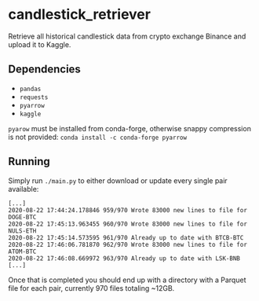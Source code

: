 # candlestick_retriever
Retrieve all historical candlestick data from crypto exchange Binance and upload it to Kaggle.

## Dependencies

- `pandas`
- `requests`
- `pyarrow`
- `kaggle`

`pyarow` must be installed from conda-forge, otherwise snappy compression is not provided:
`conda install -c conda-forge pyarrow`
## Running

Simply run `./main.py` to either download or update every single pair available:

```
[...]
2020-08-22 17:44:24.178846 959/970 Wrote 83000 new lines to file for DOGE-BTC 
2020-08-22 17:45:13.963455 960/970 Wrote 83000 new lines to file for NULS-ETH 
2020-08-22 17:45:14.573595 961/970 Already up to date with BTCB-BTC
2020-08-22 17:46:06.781870 962/970 Wrote 83000 new lines to file for ATOM-BTC 
2020-08-22 17:46:08.669972 963/970 Already up to date with LSK-BNB
[...]
```

Once that is completed you should end up with a directory with a Parquet file for each pair, currently 970 files totaling ~12GB.
